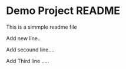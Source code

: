  # Demo Project README

 This is a simmple readme file

 Add new line..

 Add secound line....

 Add Third line .....


